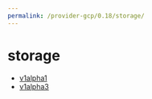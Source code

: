 ```yaml
---
permalink: /provider-gcp/0.18/storage/
---
```


# storage



* [v1alpha1](v1alpha1/index.md)
* [v1alpha3](v1alpha3/index.md)